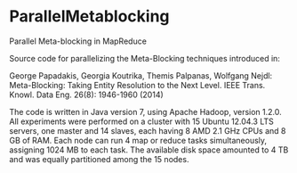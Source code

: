 # ParallelMetablocking
Parallel Meta-blocking in MapReduce 

Source code for parallelizing the Meta-Blocking techniques introduced in:

George Papadakis, Georgia Koutrika, Themis Palpanas, Wolfgang Nejdl: 
Meta-Blocking: Taking Entity Resolution to the Next Level. IEEE Trans. Knowl. Data Eng. 26(8): 1946-1960 (2014)

The code is written in Java version 7, using Apache Hadoop, version 1.2.0.
All experiments were performed on a cluster with 15 Ubuntu 12.04.3 LTS servers, 
one master and 14 slaves, each having 8 AMD 2.1 GHz CPUs and 8 GB of RAM. 
Each node can run 4 map or reduce tasks simultaneously, assigning 1024 MB to each task. 
The available disk space amounted to 4 TB and was equally partitioned among the 15 nodes.
